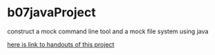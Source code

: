 # b07javaProject
construct a mock command line tool and a mock file system using java

[here is link to handouts of this project](https://github.com/CharlesXu123/JavaShellProject/tree/main/handout)
